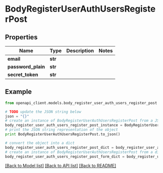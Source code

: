 # BodyRegisterUserAuthUsersRegisterPost


## Properties
Name | Type | Description | Notes
------------ | ------------- | ------------- | -------------
**email** | **str** |  | 
**password_plain** | **str** |  | 
**secret_token** | **str** |  | 

## Example

```python
from openapi_client.models.body_register_user_auth_users_register_post import BodyRegisterUserAuthUsersRegisterPost

# TODO update the JSON string below
json = "{}"
# create an instance of BodyRegisterUserAuthUsersRegisterPost from a JSON string
body_register_user_auth_users_register_post_instance = BodyRegisterUserAuthUsersRegisterPost.from_json(json)
# print the JSON string representation of the object
print BodyRegisterUserAuthUsersRegisterPost.to_json()

# convert the object into a dict
body_register_user_auth_users_register_post_dict = body_register_user_auth_users_register_post_instance.to_dict()
# create an instance of BodyRegisterUserAuthUsersRegisterPost from a dict
body_register_user_auth_users_register_post_form_dict = body_register_user_auth_users_register_post.from_dict(body_register_user_auth_users_register_post_dict)
```
[[Back to Model list]](../README.md#documentation-for-models) [[Back to API list]](../README.md#documentation-for-api-endpoints) [[Back to README]](../README.md)


